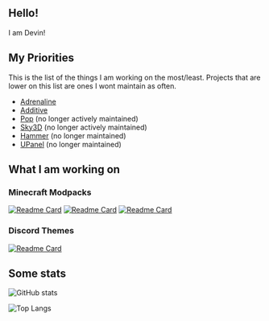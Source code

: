 ## Hello!
I am Devin!

## My Priorities
This is the list of the things I am working on the most/least. Projects that are lower on this list are ones I wont maintain as often.
- [Adrenaline](https://github.com/intergrav/Adrenaline)
- [Additive](https://github.com/intergrav/Additive)
- [Pop](https://github.com/intergrav/Pop) (no longer actively maintained)
- [Sky3D](https://github.com/intergrav/Sky3D) (no longer actively maintained)
- [Hammer](https://github.com/intergrav/Hammer) (no longer maintained)
- [UPanel](https://github.com/intergrav/UPanel) (no longer maintained)

## What I am working on

### Minecraft Modpacks

[![Readme Card](https://github-readme-stats.vercel.app/api/pin/?username=intergrav&repo=Adrenaline)](https://github.com/intergrav/Adrenaline)
[![Readme Card](https://github-readme-stats.vercel.app/api/pin/?username=intergrav&repo=Additive)](https://github.com/intergrav/Additive)
[![Readme Card](https://github-readme-stats.vercel.app/api/pin/?username=intergrav&repo=Hammer)](https://github.com/intergrav/Hammer)

### Discord Themes

[![Readme Card](https://github-readme-stats.vercel.app/api/pin/?username=intergrav&repo=Pop)](https://github.com/intergrav/Pop)

## Some stats

![GitHub stats](https://github-readme-stats.vercel.app/api?username=intergrav)

![Top Langs](https://github-readme-stats.vercel.app/api/top-langs/?username=intergrav)
